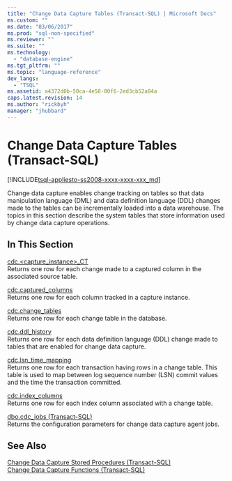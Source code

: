 ```yaml
---
title: "Change Data Capture Tables (Transact-SQL) | Microsoft Docs"
ms.custom: ""
ms.date: "03/06/2017"
ms.prod: "sql-non-specified"
ms.reviewer: ""
ms.suite: ""
ms.technology: 
  - "database-engine"
ms.tgt_pltfrm: ""
ms.topic: "language-reference"
dev_langs: 
  - "TSQL"
ms.assetid: a4372d0b-50ca-4e58-80f6-2ed3cb52a84a
caps.latest.revision: 14
ms.author: "rickbyh"
manager: "jhubbard"
---
```

# Change Data Capture Tables (Transact-SQL)
[!INCLUDE[tsql-appliesto-ss2008-xxxx-xxxx-xxx_md](../../../a9retired/includes/tsql-appliesto-ss2008-xxxx-xxxx-xxx-md.md)]

  Change data capture enables change tracking on tables so that data manipulation language (DML) and data definition language (DDL) changes made to the tables can be incrementally loaded into a data warehouse. The topics in this section describe the system tables that store information used by change data capture operations.  
  
## In This Section  
 [cdc.<capture_instance>_CT](../../../relational-databases/reference/system-tables/cdc.-capture-instance-ct-transact-sql.md)  
 Returns one row for each change made to a captured column in the associated source table.  
  
 [cdc.captured_columns](../../../relational-databases/reference/system-tables/cdc.captured-columns-transact-sql.md)  
 Returns one row for each column tracked in a capture instance.  
  
 [cdc.change_tables](../../../relational-databases/reference/system-tables/cdc.change-tables-transact-sql.md)  
 Returns one row for each change table in the database.  
  
 [cdc.ddl_history](../../../relational-databases/reference/system-tables/cdc.ddl-history-transact-sql.md)  
 Returns one row for each data definition language (DDL) change made to tables that are enabled for change data capture.  
  
 [cdc.lsn_time_mapping](../../../relational-databases/reference/system-tables/cdc.lsn-time-mapping-transact-sql.md)  
 Returns one row for each transaction having rows in a change table. This table is used to map between log sequence number (LSN) commit values and the time the transaction committed.  
  
 [cdc.index_columns](../../../relational-databases/reference/system-tables/cdc.index-columns-transact-sql.md)  
 Returns one row for each index column associated with a change table.  
  
 [dbo.cdc_jobs &#40;Transact-SQL&#41;](../../../relational-databases/reference/system-tables/dbo.cdc-jobs-transact-sql.md)  
 Returns the configuration parameters for change data capture agent jobs.  
  
## See Also  
 [Change Data Capture Stored Procedures &#40;Transact-SQL&#41;](../../../relational-databases/reference/system-stored-procedures/change-data-capture-stored-procedures-transact-sql.md)   
 [Change Data Capture Functions &#40;Transact-SQL&#41;](../../../relational-databases/reference/system-functions/change-data-capture-functions-transact-sql.md)  
  
  